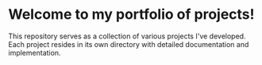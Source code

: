 # **Welcome to my portfolio of projects!**
This repository serves as a collection of various projects I've developed. Each project resides in its own directory with detailed documentation and implementation.
